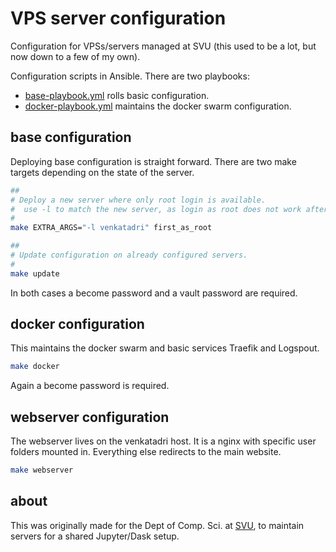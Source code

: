 
# VPS server configuration

Configuration for VPSs/servers managed at SVU (this used to be a lot, but now down to a few of my own).

Configuration scripts in Ansible. There are two playbooks:

* [base-playbook.yml](base-playbook.yml) rolls basic configuration.
* [docker-playbook.yml](docker-playbook.yml) maintains the docker swarm configuration.

## base configuration

Deploying base configuration is straight forward. There are two make targets depending on the state of
the server.

``` bash
##
# Deploy a new server where only root login is available.
#  use -l to match the new server, as login as root does not work after first configuration.
#
make EXTRA_ARGS="-l venkatadri" first_as_root
```

``` bash
##
# Update configuration on already configured servers.
#
make update
```

In both cases a become password and a vault password are required.

## docker configuration

This maintains the docker swarm and basic services Traefik and Logspout.

``` bash
make docker
```

Again a become password is required.

## webserver configuration

The webserver lives on the venkatadri host. It is a nginx with specific user folders mounted
in. Everything else redirects to the main website.

``` bash
make webserver
```

## about

This was originally made for the Dept of Comp. Sci. at [SVU](https://www.svuniversity.edu.in/), to maintain
servers for a shared Jupyter/Dask setup.
